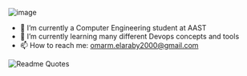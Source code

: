 ![image](https://i.redd.it/wp2bvqnbaoey.png)

- 🔭 I’m currently a Computer Engineering student at AAST
- 🌱 I’m currently learning many different Devops concepts and tools
- 📫 How to reach me: omarm.elaraby2000@gmail.com

![Readme Quotes](https://quotes-github-readme.vercel.app/api?type=vertical&theme=dark&quote=Codes%20are%20a%20puzzle.%20A%20game%2C%20just%20like%20any%20other%20game.&author=Alan%20Turing)
